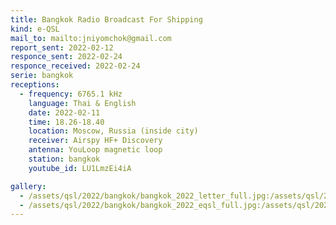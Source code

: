 ```yaml
---
title: Bangkok Radio Broadcast For Shipping
kind: e-QSL
mail_to: mailto:jniyomchok@gmail.com
report_sent: 2022-02-12
responce_sent: 2022-02-24
responce_received: 2022-02-24
serie: bangkok
receptions:
  - frequency: 6765.1 kHz
    language: Thai & English
    date: 2022-02-11
    time: 18.26-18.40
    location: Moscow, Russia (inside city)
    receiver: Airspy HF+ Discovery
    antenna: YouLoop magnetic loop
    station: bangkok
    youtube_id: LU1LmzEi4iA

gallery:
  - /assets/qsl/2022/bangkok/bangkok_2022_letter_full.jpg:/assets/qsl/2022/bangkok/bangkok_2022_letter_small.jpg
  - /assets/qsl/2022/bangkok/bangkok_2022_eqsl_full.jpg:/assets/qsl/2022/bangkok/bangkok_2022_eqsl_small.jpg
---
```

